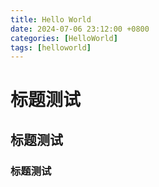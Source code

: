 ```yaml
---
title: Hello World
date: 2024-07-06 23:12:00 +0800
categories: [HelloWorld]
tags: [helloworld]
---
```



# 标题测试
## 标题测试
### 标题测试
